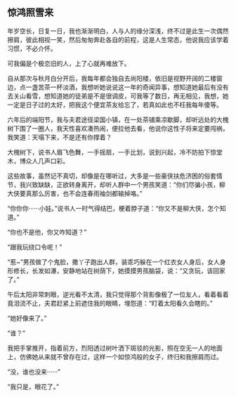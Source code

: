 ## 惊鸿照雪来

年岁空长，日复一日，我也渐渐明白，人与人的缘分深浅，终不过是此生一次偶然擦肩，彼此相视一笑，然后匆匆奔赴各自的前程，这是人生常态，他说我应该学着习惯，不必介怀。

可我偏是个极恋旧的人，上了心就再难放下。

自从那次与秋月白分开后，我每年都会独自去尚阳楼，依旧是视野开阔的二楼窗边，点一盏苦茶一杯淡酒，我想听她说说这一年的奇闻异事，想知道她最后有没有去关山看雪，想知道她的徒弟是不是很调皮，可我等了数日，再无相见，我想，她一定是日子过的太好，把我这个便宜茶友给忘了，若真如此也不枉我每年傻等。

六年后的端阳节，我与夫君途径梁国小镇，在一处茶铺乘凉歇脚，却听远处的大槐树下围了一圈人，我天性喜欢凑热闹，便拉他去看，他说你这性子将来定要闯祸，我笑道：天塌下来，不是还有你撑着？

大槐树下，说书人眉飞色舞，一手摇扇，一手比划，说到兴起，冷不防拍下惊堂木，博众人几声口彩。

这些故事，虽然记不真切，却像是在哪听过，大多是一些豪侠扶危济困的俗套情节，我兴致缺缺，正欲转身离开，却听人群中一个男孩笑道：“你们尽骗小孩，柳大侠要真那么厉害，也不会连春雨袖剑都输掉咯。”

“你你你······小娃。”说书人一时气得结巴，梗着脖子道：“你又不是柳大侠，怎个知道。”

“你也不是他，你又咋知道？”

“跟我玩绕口令呢！”

“惹~”男孩做了个鬼脸，撒丫子跑出人群，装乖巧躲在一个红衣女人身后，女人身形修长，长发如瀑，安静地站在树荫下，她摸摸男孩脑袋，说：“又贪玩，该回家了。”

午后太阳非常刺眼，逆光看不太清，我只觉得那个背影像极了一位友人，看着看着竟泪流不止，夫君赶紧上前遮住我的眼睛，埋怨道：“盯着太阳看久会瞎的。”

“她好像来了。”

“谁？”

我把手掌推开，指着前方，烈阳透过树叶洒下斑驳的光影，照在空无一人的地面上，仿佛她从来就不曾存在过，这样一个如惊鸿般的女子，终归和我擦肩而过。

“没，谁也没来······”

“我只是，眼花了。”
